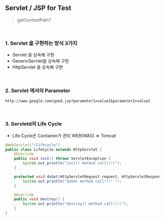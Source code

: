 ## Servlet / JSP for Test

> getContextPath? 

​       

### 1. Servlet 을 구현하는 방식 3가지

* Servlet 을 상속해 구현
* GenericServlet을 상속해 구현
* HttpServlet 을 상속해 구현

​         

### 2. Servlet 에서의 Parameter

```
http://www.google.com/good.jsp?parameter1=value1&parameter2=value2
```

​       

### 3. Servletd의 Life Cycle

* Life Cycle은 Container가 관리 WEB(WAS) => Tomcat 

```java
@WebServlet("/lifecycle")
public class LifeCycle extends HttpServlet {
	@Override
	public void init() throws ServletException {
		System.out.println("init() method call!!!!");
	}

	protected void doGet(HttpServletRequest request, HttpServletResponse response) throws ServletException, IOException {
		System.out.println("doGet method call!!!! ");
	}

	@Override
	public void destroy() {
		System.out.println("destroy() method call!!!!");
	} 
}
```

